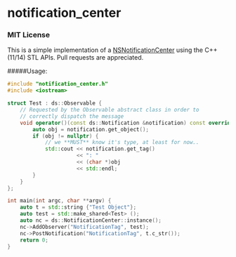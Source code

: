 # notification_center
### MIT License

This is a simple implementation of a [NSNotificationCenter](https://developer.apple.com/library/mac/documentation/Cocoa/Reference/Foundation/Classes/NSNotificationCenter_Class) using the C++ (11/14) STL APIs. Pull requests are appreciated.

#####Usage:

```c++
#include "notification_center.h"
#include <iostream>

struct Test : ds::Observable {
	// Requested by the Observable abstract class in order to 
	// correctly dispatch the message
	void operator()(const ds::Notification &notification) const override {
		auto obj = notification.get_object();
		if (obj != nullptr) {
			// we **MUST** know it's type, at least for now..
			std::cout << notification.get_tag()
			          << ": "
			          << (char *)obj
			          << std::endl;
		}
	}
};

int main(int argc, char **argv) {
	auto t = std::string {"Test Object"};
	auto test = std::make_shared<Test> ();
	auto nc = ds::NotificationCenter::instance();
	nc->AddObserver("NotificationTag", test);
	nc->PostNotification("NotificationTag", t.c_str());
	return 0;
}
```